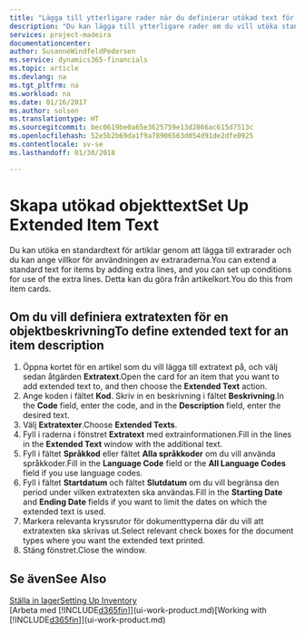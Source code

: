 ```yaml
---
title: "Lägga till ytterligare rader när du definierar utökad text för en artikelbeskrivning | Microsoft Docs"
description: "Du kan lägga till ytterligare rader om du vill utöka standardtexten som beskriver en artikel."
services: project-madeira
documentationcenter: 
author: SusanneWindfeldPedersen
ms.service: dynamics365-financials
ms.topic: article
ms.devlang: na
ms.tgt_pltfrm: na
ms.workload: na
ms.date: 01/16/2017
ms.author: solsen
ms.translationtype: HT
ms.sourcegitcommit: bec0619be0a65e3625759e13d2866ac615d7513c
ms.openlocfilehash: 52e5b2b69da1f9a78906563d054d91de2dfe0925
ms.contentlocale: sv-se
ms.lasthandoff: 01/30/2018

---
```

# <a name="set-up-extended-item-text"></a><span data-ttu-id="c6f90-103">Skapa utökad objekttext</span><span class="sxs-lookup"><span data-stu-id="c6f90-103">Set Up Extended Item Text</span></span>
<span data-ttu-id="c6f90-104">Du kan utöka en standardtext för artiklar genom att lägga till extrarader och du kan ange villkor för användningen av extraraderna.</span><span class="sxs-lookup"><span data-stu-id="c6f90-104">You can extend a standard text for items by adding extra lines, and you can set up conditions for use of the extra lines.</span></span> <span data-ttu-id="c6f90-105">Detta kan du göra från artikelkort.</span><span class="sxs-lookup"><span data-stu-id="c6f90-105">You do this from item cards.</span></span>

## <a name="to-define-extended-text-for-an-item-description"></a><span data-ttu-id="c6f90-106">Om du vill definiera extratexten för en objektbeskrivning</span><span class="sxs-lookup"><span data-stu-id="c6f90-106">To define extended text for an item description</span></span>
1. <span data-ttu-id="c6f90-107">Öppna kortet för en artikel som du vill lägga till extratext på, och välj sedan åtgärden **Extratext**.</span><span class="sxs-lookup"><span data-stu-id="c6f90-107">Open the card for an item that you want to add extended text to, and then choose the **Extended Text** action.</span></span>
2. <span data-ttu-id="c6f90-108">Ange koden i fältet **Kod**. Skriv in en beskrivning i fältet **Beskrivning**.</span><span class="sxs-lookup"><span data-stu-id="c6f90-108">In the **Code** field, enter the code, and in the **Description** field, enter the desired text.</span></span>
3. <span data-ttu-id="c6f90-109">Välj **Extratexter**.</span><span class="sxs-lookup"><span data-stu-id="c6f90-109">Choose **Extended Texts**.</span></span>
4. <span data-ttu-id="c6f90-110">Fyll i raderna i fönstret **Extratext** med extrainformationen.</span><span class="sxs-lookup"><span data-stu-id="c6f90-110">Fill in the lines in the **Extended Text** window with the additional text.</span></span>
5. <span data-ttu-id="c6f90-111">Fyll i fältet **Språkkod** eller fältet **Alla språkkoder** om du vill använda språkkoder.</span><span class="sxs-lookup"><span data-stu-id="c6f90-111">Fill in the **Language Code** field or the **All Language Codes** field if you use language codes.</span></span>
6. <span data-ttu-id="c6f90-112">Fyll i fältet **Startdatum** och fältet **Slutdatum** om du vill begränsa den period under vilken extratexten ska användas.</span><span class="sxs-lookup"><span data-stu-id="c6f90-112">Fill in the **Starting Date** and **Ending Date** fields if you want to limit the dates on which the extended text is used.</span></span>
7. <span data-ttu-id="c6f90-113">Markera relevanta kryssrutor för dokumenttyperna där du vill att extratexten ska skrivas ut.</span><span class="sxs-lookup"><span data-stu-id="c6f90-113">Select relevant check boxes for the document types where you want the extended text printed.</span></span>
8. <span data-ttu-id="c6f90-114">Stäng fönstret.</span><span class="sxs-lookup"><span data-stu-id="c6f90-114">Close the window.</span></span>

## <a name="see-also"></a><span data-ttu-id="c6f90-115">Se även</span><span class="sxs-lookup"><span data-stu-id="c6f90-115">See Also</span></span>
[<span data-ttu-id="c6f90-116">Ställa in lager</span><span class="sxs-lookup"><span data-stu-id="c6f90-116">Setting Up Inventory</span></span>](inventory-setup-inventory.md)  
<span data-ttu-id="c6f90-117">[Arbeta med [!INCLUDE[d365fin](includes/d365fin_md.md)]](ui-work-product.md)</span><span class="sxs-lookup"><span data-stu-id="c6f90-117">[Working with [!INCLUDE[d365fin](includes/d365fin_md.md)]](ui-work-product.md)</span></span>

